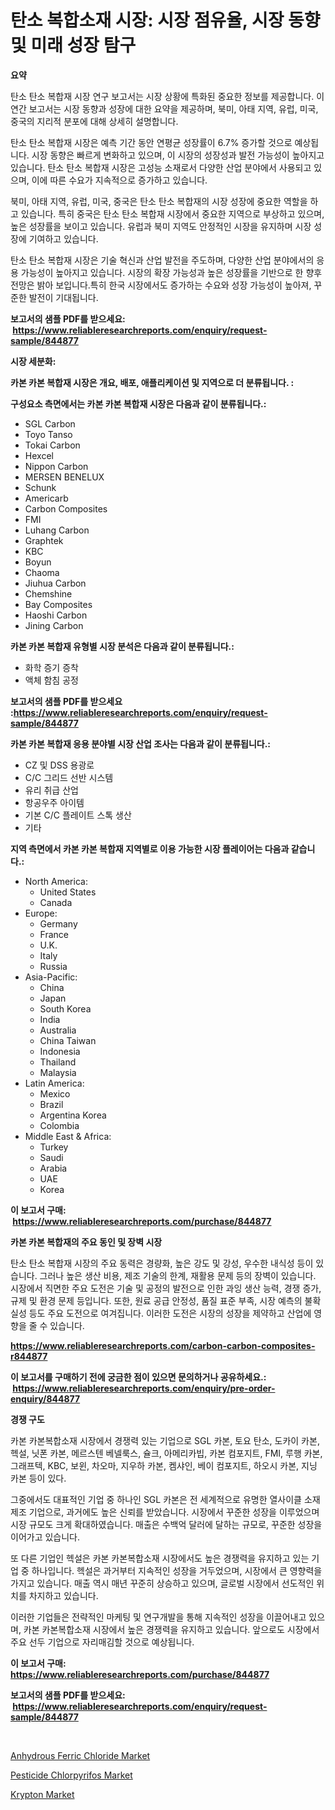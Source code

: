 <p><h1>탄소 복합소재 시장: 시장 점유율, 시장 동향 및 미래 성장 탐구</h1></p><p><strong>요약</strong></p>
<p><p>탄소 탄소 복합재 시장 연구 보고서는 시장 상황에 특화된 중요한 정보를 제공합니다. 이 연간 보고서는 시장 동향과 성장에 대한 요약을 제공하며, 북미, 아태 지역, 유럽, 미국, 중국의 지리적 분포에 대해 상세히 설명합니다.</p><p>탄소 탄소 복합재 시장은 예측 기간 동안 연평균 성장률이 6.7% 증가할 것으로 예상됩니다. 시장 동향은 빠르게 변화하고 있으며, 이 시장의 성장성과 발전 가능성이 높아지고 있습니다. 탄소 탄소 복합재 시장은 고성능 소재로서 다양한 산업 분야에서 사용되고 있으며, 이에 따른 수요가 지속적으로 증가하고 있습니다.</p><p>북미, 아태 지역, 유럽, 미국, 중국은 탄소 탄소 복합재의 시장 성장에 중요한 역할을 하고 있습니다. 특히 중국은 탄소 탄소 복합재 시장에서 중요한 지역으로 부상하고 있으며, 높은 성장률을 보이고 있습니다. 유럽과 북미 지역도 안정적인 시장을 유지하며 시장 성장에 기여하고 있습니다.</p><p>탄소 탄소 복합재 시장은 기술 혁신과 산업 발전을 주도하며, 다양한 산업 분야에서의 응용 가능성이 높아지고 있습니다. 시장의 확장 가능성과 높은 성장률을 기반으로 한 향후 전망은 밝아 보입니다.특히 한국 시장에서도 증가하는 수요와 성장 가능성이 높아져, 꾸준한 발전이 기대됩니다.</p></p>
<p><strong>보고서의 샘플 PDF를 받으세요: &nbsp;<a href="https://www.reliableresearchreports.com/enquiry/request-sample/844877">https://www.reliableresearchreports.com/enquiry/request-sample/844877</a></strong></p>
<p><strong>시장 세분화:</strong></p>
<p><strong> 카본 카본 복합재 시장은 개요, 배포, 애플리케이션 및 지역으로 더 분류됩니다. :</strong></p>
<p><strong>구성요소 측면에서는 카본 카본 복합재 시장은 다음과 같이 분류됩니다.:</strong></p>
<p><ul><li>SGL Carbon</li><li>Toyo Tanso</li><li>Tokai Carbon</li><li>Hexcel</li><li>Nippon Carbon</li><li>MERSEN BENELUX</li><li>Schunk</li><li>Americarb</li><li>Carbon Composites</li><li>FMI</li><li>Luhang Carbon</li><li>Graphtek</li><li>KBC</li><li>Boyun</li><li>Chaoma</li><li>Jiuhua Carbon</li><li>Chemshine</li><li>Bay Composites</li><li>Haoshi Carbon</li><li>Jining Carbon</li></ul></p>
<p><strong> 카본 카본 복합재 유형별 시장 분석은 다음과 같이 분류됩니다.:</strong></p>
<p><ul><li>화학 증기 증착</li><li>액체 함침 공정</li></ul></p>
<p><strong>보고서의 샘플 PDF를 받으세요 :<a href="https://www.reliableresearchreports.com/enquiry/request-sample/844877">https://www.reliableresearchreports.com/enquiry/request-sample/844877</a></strong></p>
<p><strong> 카본 카본 복합재 응용 분야별 시장 산업 조사는 다음과 같이 분류됩니다.:</strong></p>
<p><ul><li>CZ 및 DSS 용광로</li><li>C/C 그리드 선반 시스템</li><li>유리 취급 산업</li><li>항공우주 아이템</li><li>기본 C/C 플레이트 스톡 생산</li><li>기타</li></ul></p>
<p><strong>지역 측면에서 카본 카본 복합재 지역별로 이용 가능한 시장 플레이어는 다음과 같습니다.:</strong></p>
<p><ul>
    <li>
        North America:
        <ul>
            <li>United States</li>
            <li>Canada</li>
        </ul>
    </li>
    <li>
        Europe:
        <ul>
            <li>Germany</li>
            <li>France</li>
            <li>U.K.</li>
            <li>Italy</li>
            <li>Russia</li>
        </ul>
    </li>
    <li>
        Asia-Pacific:
        <ul>
            <li>China</li>
            <li>Japan</li>
            <li>South Korea</li>
            <li>India</li>
            <li>Australia</li>
            <li>China Taiwan</li>
            <li>Indonesia</li>
            <li>Thailand</li>
            <li>Malaysia</li>
        </ul>
    </li>
    <li>
        Latin America:
        <ul>
            <li>Mexico</li>
            <li>Brazil</li>
            <li>Argentina Korea</li>
            <li>Colombia</li>
        </ul>
    </li>
    <li>
        Middle East & Africa:
        <ul>
            <li>Turkey</li>
            <li>Saudi</li>
            <li>Arabia</li>
            <li>UAE</li>
            <li>Korea</li>
        </ul>
    </li>
    </ul></p>
<p><strong>이 보고서 구매: &nbsp;<a href="https://www.reliableresearchreports.com/purchase/844877">https://www.reliableresearchreports.com/purchase/844877</a></strong></p>
<p><strong>카본 카본 복합재의 주요 동인 및 장벽 시장</strong></p>
<p><p>탄소 탄소 복합재 시장의 주요 동력은 경량화, 높은 강도 및 강성, 우수한 내식성 등이 있습니다. 그러나 높은 생산 비용, 제조 기술의 한계, 재활용 문제 등의 장벽이 있습니다. 시장에서 직면한 주요 도전은 기술 및 공정의 발전으로 인한 과잉 생산 능력, 경쟁 증가, 규제 및 환경 문제 등입니다. 또한, 원료 공급 안정성, 품질 표준 부족, 시장 예측의 불확실성 등도 주요 도전으로 여겨집니다. 이러한 도전은 시장의 성장을 제약하고 산업에 영향을 줄 수 있습니다.</p></p>
<p><strong><a href="https://www.reliableresearchreports.com/carbon-carbon-composites-r844877">https://www.reliableresearchreports.com/carbon-carbon-composites-r844877</a></strong></p>
<p><strong>이 보고서를 구매하기 전에 궁금한 점이 있으면 문의하거나 공유하세요.: &nbsp;<a href="https://www.reliableresearchreports.com/enquiry/pre-order-enquiry/844877">https://www.reliableresearchreports.com/enquiry/pre-order-enquiry/844877</a></strong></p>
<p><strong>경쟁 구도</strong></p>
<p><p>카본 카본복합소재 시장에서 경쟁력 있는 기업으로 SGL 카본, 토요 탄소, 도카이 카본, 헥설, 닛폰 카본, 메르스텐 베넬룩스, 슐크, 아메리카빕, 카본 컴포지트, FMI, 루행 카본, 그래프텍, KBC, 보윈, 차오마, 지우하 카본, 켐샤인, 베이 컴포지트, 하오시 카본, 지닝 카본 등이 있다. </p><p>그중에서도 대표적인 기업 중 하나인 SGL 카본은 전 세계적으로 유명한 열사이클 소재 제조 기업으로, 과거에도 높은 신뢰를 받았습니다. 시장에서 꾸준한 성장을 이루었으며 시장 규모도 크게 확대하였습니다. 매출은 수백억 달러에 달하는 규모로, 꾸준한 성장을 이어가고 있습니다.</p><p>또 다른 기업인 헥설은 카본 카본복합소재 시장에서도 높은 경쟁력을 유지하고 있는 기업 중 하나입니다. 헥설은 과거부터 지속적인 성장을 거두었으며, 시장에서 큰 영향력을 가지고 있습니다. 매출 역시 매년 꾸준히 상승하고 있으며, 글로벌 시장에서 선도적인 위치를 차지하고 있습니다.</p><p>이러한 기업들은 전략적인 마케팅 및 연구개발을 통해 지속적인 성장을 이끌어내고 있으며, 카본 카본복합소재 시장에서 높은 경쟁력을 유지하고 있습니다. 앞으로도 시장에서 주요 선두 기업으로 자리매김할 것으로 예상됩니다.</p></p>
<p><strong>이 보고서 구매: &nbsp; <a href="https://www.reliableresearchreports.com/purchase/844877">https://www.reliableresearchreports.com/purchase/844877</a></strong></p>
<p><strong>보고서의 샘플 PDF를 받으세요: &nbsp;<a href="https://www.reliableresearchreports.com/enquiry/request-sample/844877">https://www.reliableresearchreports.com/enquiry/request-sample/844877</a></strong><strong></strong></p>
<p>&nbsp;</p>
<p><p><a href="https://confirmed-shield-e13.notion.site/Insights-into-Anhydrous-Ferric-Chloride-Market-Size-Analysing-Market-Share-Trends-and-Growth-from-b89049345b5a447bbbe79c8b3a171918">Anhydrous Ferric Chloride Market</a></p><p><a href="https://funky-papaya-cf4.notion.site/Pesticide-Chlorpyrifos-Market-Offers-Provide-Insightful-Data-for-the-Time-Period-from-2024-to-2031-a-9e92e89808e547ddac81931cf3000865">Pesticide Chlorpyrifos Market</a></p><p><a href="https://sore-arch-6db.notion.site/Krypton-Market-A-Comprehensive-Report-of-its-Market-Share-Growth-Trends-2024-2031-ab6f03e648a548ae87de6120a073aa73">Krypton Market</a></p></p>